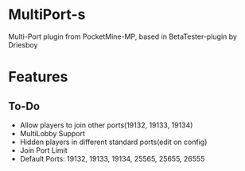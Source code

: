 # MultiPort-s
Multi-Port plugin from PocketMine-MP, based in BetaTester-plugin by Driesboy

# Features
## To-Do
- Allow players to join other ports(19132, 19133, 19134)
- MultiLobby Support
- Hidden players in different standard ports(edit on config)
- Join Port Limit
- Default Ports: 19132, 19133, 19134, 25565, 25655, 26555
